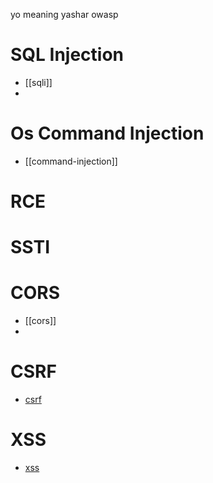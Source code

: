 yo meaning yashar owasp
# SQL Injection
- [[sqli]]
- 
# Os Command Injection
- [[command-injection]]
# RCE
# SSTI

# CORS
- [[cors]]
- 
# CSRF
- [csrf](./06-CSRF/CSRF.md) 
# XSS
- [xss](./07-XSS/xss.md)
